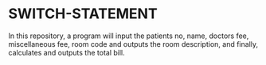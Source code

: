 # SWITCH-STATEMENT
In this repository, a  program will input the patients no, name, doctors fee, miscellaneous fee, room code and outputs the room description, and finally, calculates and outputs the total bill.
